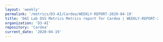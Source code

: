 ```yaml
---
layout: 'weekly'
permalink: '/metrics/D3-AI/Cardea/WEEKLY-REPORT-2020-04-19'
title: 'DAI Lab OSS Metrics Metrics report for Cardea | WEEKLY-REPORT-2020-04-19'
organization: 'D3-AI'
repository: 'Cardea'
current_date: '2020-04-19'
---
```

